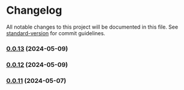 # Changelog

All notable changes to this project will be documented in this file. See [standard-version](https://github.com/conventional-changelog/standard-version) for commit guidelines.

### [0.0.13](https://github.com/LeonardoAdami21/email-api/compare/v0.0.11...v0.0.13) (2024-05-09)

### [0.0.12](https://github.com/LeonardoAdami21/email-api/compare/v0.0.11...v0.0.12) (2024-05-09)

### [0.0.11](https://github.com/LeonardoAdami21/email-api/compare/v0.0.10...v0.0.11) (2024-05-07)
